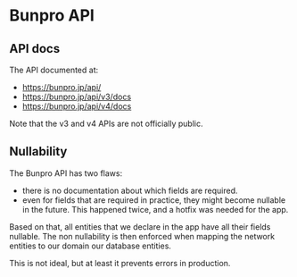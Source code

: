 # Bunpro API

## API docs

The API documented at:
- https://bunpro.jp/api/
- https://bunpro.jp/api/v3/docs
- https://bunpro.jp/api/v4/docs

Note that the v3 and v4 APIs are not officially public.

## Nullability

The Bunpro API has two flaws:
- there is no documentation about which fields are required.
- even for fields that are required in practice, they might become nullable in the future. This
happened twice, and a hotfix was needed for the app.

Based on that, all entities that we declare in the app have all their fields nullable. The non
nullability is then enforced when mapping the network entities to our domain our database entities.

This is not ideal, but at least it prevents errors in production.
